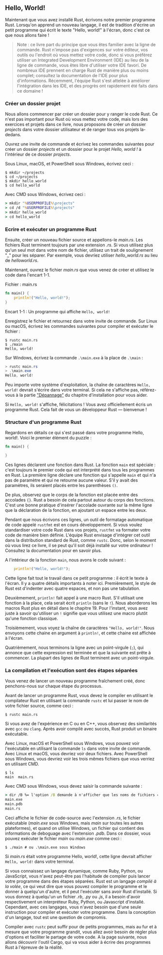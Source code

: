 <!--
## Hello, World!
-->

## Hello, World!

<!--
Now that you’ve installed Rust, let’s write your first Rust program. It’s
traditional when learning a new language to write a little program that prints
the text `Hello, world!` to the screen, so we’ll do the same here!
-->

Maintenant que vous avez installé Rust, écrivons notre premier programme Rust.
Lorsqu'on apprend un nouveau langage, il est de tradition d'écrire un petit
programme qui écrit le texte "Hello, world!" à l'écran, donc c'est ce que nous
allons faire !

<!--
> Note: This book assumes basic familiarity with the command line. Rust makes
> no specific demands about your editing or tooling or where your code lives, so
> if you prefer to use an integrated development environment (IDE) instead of
> the command line, feel free to use your favorite IDE. Many IDEs now have some
> degree of Rust support; check the IDE’s documentation for details. Recently,
> the Rust team has been focusing on enabling great IDE support, and progress
> has been made rapidly on that front!
-->

> Note : ce livre part du principe que vous êtes familier avec la ligne de
> commande. Rust n'impose pas d'exigences sur votre éditeur, vos outils ou
> l'endroit où vous mettez votre code, donc si vous préférez utiliser un
> Integrated Development Environment (IDE) au lieu de la ligne de commande,
> vous êtes libre d'utiliser votre IDE favori. De nombreux IDE prennent en
> charge Rust de manière plus ou moins complet; consultez la documentation de
> l'IDE pour plus d'informations. Récemment, l'équipe Rust s'est attelée à
> améliorer l'intégration dans les IDE, et des progrès ont rapidement été faits
> dans ce domaine !

<!--
### Creating a Project Directory
-->

### Créer un dossier projet

<!--
You’ll start by making a directory to store your Rust code. It doesn’t matter
to Rust where your code lives, but for the exercises and projects in this book,
we suggest making a *projects* directory in your home directory and keeping all
your projects there.
-->

Nous allons commencer par créer un dossier pour y ranger le code Rust. Ce n'est
pas important pour Rust où vous mettez votre code, mais lors des exercices et
projets dans ce livre, nous proposons de créer un dossier *projects* dans votre
dossier utilisateur et de ranger tous vos projets la-dedans.

<!--
Open a terminal and enter the following commands to make a *projects* directory
and a directory for the Hello, world! project within the *projects* directory.
-->

Ouvrez une invite de commande et écrivez les commandes suivantes pour créer un
dossier *projects* et un dossier pour le projet *Hello, world !* à l'intérieur
de ce dossier *projects*.

<!--
For Linux, macOS, and PowerShell on Windows, enter this:
-->

Sous Linux, macOS, et PowerShell sous Windows, écrivez ceci :

```text
$ mkdir ~/projects
$ cd ~/projects
$ mkdir hello_world
$ cd hello_world
```

<!--
For Windows CMD, enter this:
-->

Avec CMD sous Windows, écrivez ceci :


```cmd
> mkdir "%USERPROFILE%\projects"
> cd /d "%USERPROFILE%\projects"
> mkdir hello_world
> cd hello_world
```

<!--
### Writing and Running a Rust Program
-->

### Ecrire et exécuter un programme Rust

<!--
Next, make a new source file and call it *main.rs*. Rust files always end with
the *.rs* extension. If you’re using more than one word in your filename, use
an underscore to separate them. For example, use *hello_world.rs* rather than
*helloworld.rs*.
-->

Ensuite, créer un nouveau fichier source et appellons-le *main.rs*. Les fichiers
Rust terminent toujours par une extension *.rs*. Si vous utilisez plus qu'un
seul mot dans votre nom de fichier, utilisez un trait de soulignement "_" pour
les séparer. Par exemple, vous devriez utiliser *hello_world.rs* au lieu de
*helloworld.rs*.

<!--
Now open the *main.rs* file you just created and enter the code in Listing 1-1.
-->

Maintenant, ouvrez le fichier *main.rs* que vous venez de créer et utilisez le
code dans l'encart 1-1.

<!--
<span class="filename">Filename: main.rs</span>
-->

<span class="filename">Fichier : main.rs</span>

```rust
fn main() {
    println!("Hello, world!");
}
```

<!--
<span class="caption">Listing 1-1: A program that prints `Hello, world!`</span>
-->
<span class="caption">Encart 1-1 : Un programme qui affiche `Hello, world!`
</span>

<!--
Save the file and go back to your terminal window. On Linux or macOS, enter
the following commands to compile and run the file:
-->

Enregistrez le fichier et retournez dans votre invite de commande. Sur Linux
ou macOS, écrivez les commandes suivantes pour compiler et exécuter le fichier :

```text
$ rustc main.rs
$ ./main
Hello, world!
```

<!--
On Windows, enter the command `.\main.exe` instead of `./main`:
-->

Sur Windows, écrivez la commande `.\main.exe` à la place de `.\main` :

```powershell
> rustc main.rs
> .\main.exe
Hello, world!
```

<!--
Regardless of your operating system, the string `Hello, world!` should print to
the terminal. If you don’t see this output, refer back to the
[“Troubleshooting”][troubleshooting]<!-- ignore -- > part of the Installation
section for ways to get help.
-->

Peu importe votre système d'exploitation, la chaîne de caractères
`Hello, world!` devrait s'écrire dans votre terminal. Si cela ne s'affiche pas,
référez-vous à la partie ["Dépannage"][troubleshooting]<!-- ignore --> du
chapitre d'installation pour vous aider.

<!--
If `Hello, world!` did print, congratulations! You’ve officially written a Rust
program. That makes you a Rust programmer—welcome!
-->

Si `Hello, world!` s'affiche, félicitations ! Vous avez officiellement écris un
programme Rust. Cela fait de vous un développeur Rust — bienvenue !

<!--
### Anatomy of a Rust Program
-->

### Structure d'un programme Rust

<!--
Let’s review in detail what just happened in your Hello, world! program.
Here’s the first piece of the puzzle:
-->

Regardons en détails ce qui s'est passé dans votre programme Hello, world!.
Voici le premier élément du puzzle :

```rust
fn main() {

}
```

<!--
These lines define a function in Rust. The `main` function is special: it is
always the first code that runs in every executable Rust program. The first
line declares a function named `main` that has no parameters and returns
nothing. If there were parameters, they would go inside the parentheses, `()`.
-->

Ces lignes déclarent une fonction dans Rust. La fonction `main` est spéciale :
c'est toujours le premier code qui est interprété dans tous les programmes
en Rust. La première ligne déclare une fonction qui s'appelle `main` et qui n'a
pas de paramètre et qui ne retourne aucune valeur. S'il y avait des paramètres,
ils seraient placés entre les parenthèses `()`.

<!--
Also, note that the function body is wrapped in curly brackets, `{}`. Rust
requires these around all function bodies. It’s good style to place the opening
curly bracket on the same line as the function declaration, adding one space in
between.
-->

De plus, observez que le corps de la fonction est placée entre des accolades
`{}`. Rust a besoin de cela partout autour du corps des fonctions. C'est une
bonne pratique d'insérer l'accolade ouvrante sur la même ligne que la
déclaration de la fonction, en ajoutant un espace entre les deux.

<!--
At the time of this writing, an automatic formatter tool called `rustfmt` is
under development. If you want to stick to a standard style across Rust
projects, `rustfmt` will format your code in a particular style. The Rust team
plans to eventually include this tool with the standard Rust distribution, like
`rustc`. So depending on when you read this book, it might already be installed
on your computer! Check the online documentation for more details.
-->

Pendant que nous écrivons ces lignes, un outil de formatage automatique de code
appelé `rustfmt` est en cours développement. Si vous voulez standardiser votre
code Rust dans vos projets, `rustfmt` va formater votre code de manière bien
définie. L'équipe Rust envisage d'intégrer cet outil dans la distribution
standard de Rust, comme `rustc`. Donc, selon le moment où vous lirez ce livre,
il se peut qu'il soit déjà installé sur votre ordinateur ! Consultez la
documentation pour en savoir plus.

<!--
Inside the `main` function is the following code:
-->

A l'intérieur de la fonction `main`, nous avons le code suivant :

```rust
    println!("Hello, world!");
```

<!--
This line does all the work in this little program: it prints text to the
screen. There are four important details to notice here. First, Rust style is
to indent with four spaces, not a tab.
-->

Cette ligne fait tout le travail dans ce petit programme : il écrit le texte à
l'écran. Il y a quatre détails importants à noter ici. Premièrement, le style de
Rust est d'indenter avec quatre espaces, et non pas une tabulation.

<!--
Second, `println!` calls a Rust macro. If it called a function instead, it
would be entered as `println` (without the `!`). We’ll discuss Rust macros in
more detail in Chapter 19. For now, you just need to know that using a `!`
means that you’re calling a macro instead of a normal function.
-->

Deuxièmement, `println!` fait appel à une macro Rust. S'il utilisait une
fonction à la place, cela serait écrit `println` (sans le `!`). Nous aborderons
les macros Rust plus en détail dans le chapitre 19. Pour l'instant, vous avez
juste à savoir qu'utiliser un `!` signifie que vous utilisez une macro plutôt
qu'une fonction classique.

<!--
Third, you see the `"Hello, world!"` string. We pass this string as an argument
to `println!`, and the string is printed to the screen.
-->

Troisièmement, vous voyez la chaîne de caractères `"Hello, world!"`. Nous
envoyons cette chaine en argument à `println!`, et cette chaine est affichée
à l'écran.

<!--
Fourth, we end the line with a semicolon (`;`), which indicates that this
expression is over and the next one is ready to begin. Most lines of Rust code
end with a semicolon.
-->

Quatrièmement, nous terminons la ligne avec un point-virgule (`;`), qui annonce
que cette expression est terminée et que la suivante est prête à commencer. La
plupart des lignes de Rust terminent avec un point-virgule.

<!--
### Compiling and Running Are Separate Steps
-->

### La compilation et l'exécution sont des étapes séparées

<!--
You’ve just run a newly created program, so let’s examine each step in the
process.
-->

Vous venez de lancer un nouveau programme fraîchement créé, donc penchons-nous
sur chaque étape du processus.

<!--
Before running a Rust program, you must compile it using the Rust compiler by
entering the `rustc` command and passing it the name of your source file, like
this:
-->

Avant de lancer un programme Rust, vous devez le compiler en utilisant le
compilateur Rust en utilisant la commande `rustc` et lui passer le nom de votre
fichier source, comme ceci :

```text
$ rustc main.rs
```

<!--
If you have a C or C++ background, you’ll notice that this is similar to `gcc`
or `clang`. After compiling successfully, Rust outputs a binary executable.
-->

Si vous avez de l'expérience en C ou en C++, vous observez des similarités avec
`gcc` ou `clang`. Après avoir compilé avec succès, Rust produit un binaire
exécutable.

<!--
On Linux, macOS, and PowerShell on Windows, you can see the executable by
entering the `ls` command in your shell. On Linux and macOS, you’ll see two
files. With PowerShell on Windows, you’ll see the same three files that you
would see using CMD.
-->

Avec Linux, macOS et PowerShell sous Windows, vous pouvez voir l'exécutable en
utilisant la commande `ls` dans votre invite de commande. Avec Linux et macOS,
vous devriez voir deux fichiers. Avec PowerShell sous Windows, vous devriez voir
les trois mêmes fichiers que vous verriez en utilisant CMD.

```text
$ ls
main  main.rs
```

<!--
With CMD on Windows, you would enter the following:
-->

Avec CMD sous Windows, vous devez saisir la commande suivante :

<!--
```cmd
> dir /B %= the /B option says to only show the file names =%
main.exe
main.pdb
main.rs
```
-->

```cmd
> dir /B %= l'option /B demande à n'afficher que les noms de fichiers =%
main.exe
main.pdb
main.rs
```

<!--
This shows the source code file with the *.rs* extension, the executable file
(*main.exe* on Windows, but *main* on all other platforms), and, when using
Windows, a file containing debugging information with the *.pdb* extension.
From here, you run the *main* or *main.exe* file, like this:
-->

Ceci affiche le fichier de code-source avec l'extension *.rs*, le fichier
exécutable (*main.exe* sous Windows, mais *main* sur toutes les autres
plateformes), et quand on utilise Windows, un fichier qui contient des
informations de deboguage avec l'extension *.pdb*. Dans ce dossier, vous pouvez
exécuter le fichier *main* ou *main.exe* comme ceci :

<!--
```text
$ ./main # or .\main.exe on Windows
```
-->

```text
$ ./main # ou .\main.exe sous Windows
```

<!--
If *main.rs* was your Hello, world! program, this line would print `Hello,
world!` to your terminal.
-->

Si *main.rs* était votre programme Hello, world!, cette ligne devrait afficher
`Hello, world!` dans votre terminal.

<!--
If you’re more familiar with a dynamic language, such as Ruby, Python, or
JavaScript, you might not be used to compiling and running a program as
separate steps. Rust is an *ahead-of-time compiled* language, meaning you can
compile a program and give the executable to someone else, and they can run it
even without having Rust installed. If you give someone a *.rb*, *.py*, or
*.js* file, they need to have a Ruby, Python, or JavaScript implementation
installed (respectively). But in those languages, you only need one command to
compile and run your program. Everything is a trade-off in language design.
-->

Si vous connaissez un langage dynamique, comme Ruby, Python, ou JavaScript, vous
n'avez peut-être pas l'habitude de compiler puis lancer votre programme dans des
étapes séparées. Rust est un langage *compilé à la volée*, ce qui veut dire que
vous pouvez compiler le programme et le donner à quelqu'un d'autre, et il peut
l'exécuter sans avoir Rust d'installé. Si vous donnez à quelqu'un un fichier
*.rb*, *.py* ou *.js*, il a besoin d'avoir respectivement un interpréteur Ruby,
Python, ou Javascript d'installé. Cependant, avec ces langages, vous n'avez
besoin que d'une seule instruction pour compiler et exécuter votre programme.
Dans la conception d'un langage, tout est une question de compromis.

<!--
Just compiling with `rustc` is fine for simple programs, but as your project
grows, you’ll want to manage all the options and make it easy to share your
code. Next, we’ll introduce you to the Cargo tool, which will help you write
real-world Rust programs.
-->

Compiler avec `rustc` peut suffir pour de petits programmes, mais au fur et à
mesure que votre programme grandit, vous allez avoir besoin de régler plus
d'options et faciliter le partage de votre code. A la page suivante, nous allons
découvrir l'outil Cargo, qui va vous aider à écrire des programmes Rust à
l'épreuve de la réalité.

[troubleshooting]: ch01-01-installation.html#troubleshooting
